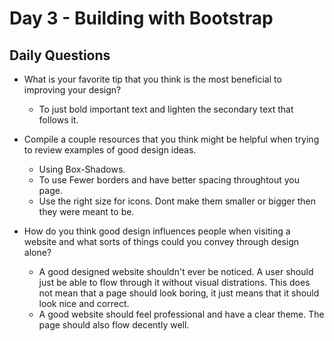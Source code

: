 # Day 3 - Building with Bootstrap

## Daily Questions

- What is your favorite tip that you think is the most beneficial to improving your design?
    - To just bold important text and lighten the secondary text that follows it.
- Compile a couple resources that you think might be helpful when trying to review examples of good design ideas.
    - Using Box-Shadows.
    - To use Fewer borders and have better spacing throughtout you page.
    - Use the right size for icons. Dont make them smaller or bigger then they were meant to be.

- How do you think good design influences people when visiting a website and what sorts of things could you convey through design alone?
    - A good designed website shouldn't ever be noticed. A user should just be able to flow through it without visual distrations. This does not mean that a page should look boring, it just means that it should look nice and correct.
    - A good website should feel professional and have a clear theme. The page should also flow decently well.
